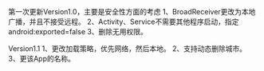 第一次更新Version1.0，主要是安全性方面的考虑
1、BroadReceiver更改为本地广播，并且不接受远程。
2、Activity、Service不需要其他程序启动，指定android:exported=false
3、删除无用权限。

Version1.1
1、更改加载策略，优先网络，然后本地。
2、支持动态删除城市。
3、更该App的名称。